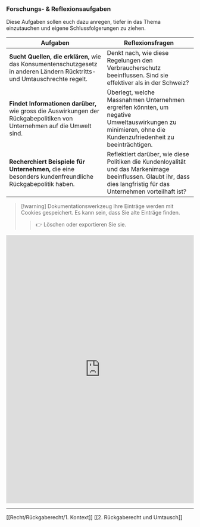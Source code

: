### Forschungs- & Reflexionsaufgaben

Diese Aufgaben sollen euch dazu anregen, tiefer in das Thema einzutauchen und eigene Schlussfolgerungen zu ziehen.

| Aufgaben                                                                                                                   | Reflexionsfragen                                                                                                                                                      |
| -------------------------------------------------------------------------------------------------------------------------- | --------------------------------------------------------------------------------------------------------------------------------------------------------------------- |
| **Sucht Quellen, die erklären,** wie das Konsumentenschutzgesetz in anderen Ländern Rücktritts- und Umtauschrechte regelt. | Denkt nach, wie diese Regelungen den Verbraucherschutz beeinflussen. Sind sie effektiver als in der Schweiz?                                                          |
| **Findet Informationen darüber,** wie gross die Auswirkungen der Rückgabepolitiken von Unternehmen auf die Umwelt sind.     | Überlegt, welche Massnahmen Unternehmen ergreifen könnten, um negative Umweltauswirkungen zu minimieren, ohne die Kundenzufriedenheit zu beeinträchtigen.              |
| **Recherchiert Beispiele für Unternehmen,** die eine besonders kundenfreundliche Rückgabepolitik haben.                    | Reflektiert darüber, wie diese Politiken die Kundenloyalität und das Markenimage beeinflussen. Glaubt ihr, dass dies langfristig für das Unternehmen vorteilhaft ist? |
>[!warning] Dokumentationswerkzeug 
>Ihre Einträge werden mit Cookies gespeichert. Es kann sein, dass Sie alte Einträge finden. 
>>👉 Löschen oder exportieren Sie sie.


<iframe src="https://app.Lumi.education/api/v1/run/nYkJQz/embed" width="100%" height="720" frameborder="0" allowfullscreen="allowfullscreen" allow="geolocation *; microphone *; camera *; midi *; encrypted-media *"></iframe>

---
[[Recht/Rückgaberecht/1. Kontext]]
[[2. Rückgaberecht und Umtausch]]